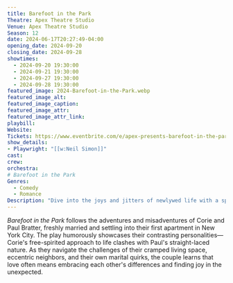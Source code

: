 ```yaml
---
title: Barefoot in the Park
Theatre: Apex Theatre Studio
Venue: Apex Theatre Studio
Season: 12
date: 2024-06-17T20:27:49-04:00
opening_date: 2024-09-20
closing_date: 2024-09-28
showtimes:
  - 2024-09-20 19:30:00
  - 2024-09-21 19:30:00
  - 2024-09-27 19:30:00
  - 2024-09-28 19:30:00
featured_image: 2024-Barefoot-in-the-Park.webp
featured_image_alt: 
featured_image_caption: 
featured_image_attr: 
featured_image_attr_link: 
playbill:
Website: 
Tickets: https://www.eventbrite.com/e/apex-presents-barefoot-in-the-park-by-neil-simon-tickets-991060457507?aff=jaxplays
show_details: 
- Playwright: "[[w:Neil Simon]]"
cast:
crew:
orchestra:
# Barefoot in the Park
Genres:
  - Comedy
  - Romance
Description: "Dive into the joys and jitters of newlywed life with a spirited look at a young couple learning to live and love in a tiny New York apartment."
---
```

*Barefoot in the Park* follows the adventures and misadventures of Corie and Paul Bratter, freshly married and settling into their first apartment in New York City. The play humorously showcases their contrasting personalities—Corie's free-spirited approach to life clashes with Paul's straight-laced nature. As they navigate the challenges of their cramped living space, eccentric neighbors, and their own marital quirks, the couple learns that love often means embracing each other's differences and finding joy in the unexpected.